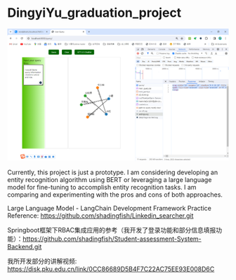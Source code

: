 # DingyiYu_graduation_project

![img.png](img.png)

Currently, this project is just a prototype. I am considering developing an entity recognition algorithm using BERT or leveraging a large language model for fine-tuning to accomplish entity recognition tasks. I am comparing and experimenting with the pros and cons of both approaches.

Large Language Model - LangChain Development Framework Practice Reference: https://github.com/shadingfish/Linkedin_searcher.git




Springboot框架下RBAC集成应用的参考（我开发了登录功能和部分信息填报功能）：https://github.com/shadingfish/Student-assessment-System-Backend.git

我所开发部分的讲解视频: https://disk.pku.edu.cn/link/0CC86689D5B4F7C22AC75EE93E008D6C